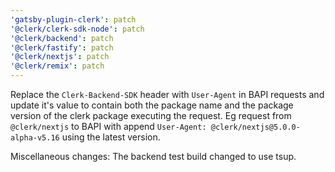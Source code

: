 ```yaml
---
'gatsby-plugin-clerk': patch
'@clerk/clerk-sdk-node': patch
'@clerk/backend': patch
'@clerk/fastify': patch
'@clerk/nextjs': patch
'@clerk/remix': patch
---
```


Replace the `Clerk-Backend-SDK` header with `User-Agent` in BAPI requests and update it's value to contain both the package name and the package version of the clerk package
executing the request. Eg request from `@clerk/nextjs` to BAPI with append `User-Agent: @clerk/nextjs@5.0.0-alpha-v5.16` using the latest version.

Miscellaneous changes: The backend test build changed to use tsup.
